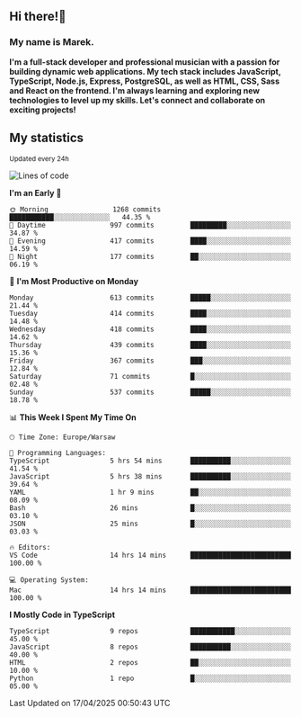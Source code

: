 ## Hi there!👋 ##
### My name is Marek. ###

**I'm a full-stack developer and professional musician with a passion for building dynamic web applications. My tech stack includes JavaScript, TypeScript, Node.js, Express, PostgreSQL, as well as HTML, CSS, Sass and React on the frontend. I'm always learning and exploring new technologies to level up my skills. Let's connect and collaborate on exciting projects!**

## My statistics ##
<sub>Updated every 24h</sub>
<!--START_SECTION:waka-->
![Lines of code](https://img.shields.io/badge/From%20Hello%20World%20I%27ve%20Written-188.7%20thousand%20lines%20of%20code-blue)

**I'm an Early 🐤** 

```text
🌞 Morning                1268 commits        ███████████░░░░░░░░░░░░░░   44.35 % 
🌆 Daytime                997 commits         █████████░░░░░░░░░░░░░░░░   34.87 % 
🌃 Evening                417 commits         ████░░░░░░░░░░░░░░░░░░░░░   14.59 % 
🌙 Night                  177 commits         ██░░░░░░░░░░░░░░░░░░░░░░░   06.19 % 
```
📅 **I'm Most Productive on Monday** 

```text
Monday                   613 commits         █████░░░░░░░░░░░░░░░░░░░░   21.44 % 
Tuesday                  414 commits         ████░░░░░░░░░░░░░░░░░░░░░   14.48 % 
Wednesday                418 commits         ████░░░░░░░░░░░░░░░░░░░░░   14.62 % 
Thursday                 439 commits         ████░░░░░░░░░░░░░░░░░░░░░   15.36 % 
Friday                   367 commits         ███░░░░░░░░░░░░░░░░░░░░░░   12.84 % 
Saturday                 71 commits          █░░░░░░░░░░░░░░░░░░░░░░░░   02.48 % 
Sunday                   537 commits         █████░░░░░░░░░░░░░░░░░░░░   18.78 % 
```


📊 **This Week I Spent My Time On** 

```text
🕑︎ Time Zone: Europe/Warsaw

💬 Programming Languages: 
TypeScript               5 hrs 54 mins       ██████████░░░░░░░░░░░░░░░   41.54 % 
JavaScript               5 hrs 38 mins       ██████████░░░░░░░░░░░░░░░   39.64 % 
YAML                     1 hr 9 mins         ██░░░░░░░░░░░░░░░░░░░░░░░   08.09 % 
Bash                     26 mins             █░░░░░░░░░░░░░░░░░░░░░░░░   03.10 % 
JSON                     25 mins             █░░░░░░░░░░░░░░░░░░░░░░░░   03.03 % 

🔥 Editors: 
VS Code                  14 hrs 14 mins      █████████████████████████   100.00 % 

💻 Operating System: 
Mac                      14 hrs 14 mins      █████████████████████████   100.00 % 
```

**I Mostly Code in TypeScript** 

```text
TypeScript               9 repos             ███████████░░░░░░░░░░░░░░   45.00 % 
JavaScript               8 repos             ██████████░░░░░░░░░░░░░░░   40.00 % 
HTML                     2 repos             ██░░░░░░░░░░░░░░░░░░░░░░░   10.00 % 
Python                   1 repo              █░░░░░░░░░░░░░░░░░░░░░░░░   05.00 % 
```




 Last Updated on 17/04/2025 00:50:43 UTC
<!--END_SECTION:waka-->

<!--
**MarekSax/MarekSax** is a ✨ _special_ ✨ repository because its `README.md` (this file) appears on your GitHub profile.

Here are some ideas to get you started:

- 🔭 I’m currently working on ...
- 🌱 I’m currently learning ...
- 👯 I’m looking to collaborate on ...
- 🤔 I’m looking for help with ...
- 💬 Ask me about ...
- 📫 How to reach me: ...
- 😄 Pronouns: ...
- ⚡ Fun fact: ...
-->
